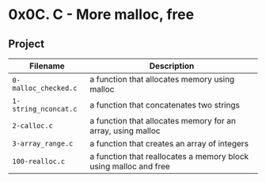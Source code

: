# 0x0C. C - More malloc, free

## Project

| Filename | Description |
| -------- | ----------- |
| `0-malloc_checked.c` | a function that allocates memory using malloc |
| `1-string_nconcat.c` | a function that concatenates two strings |
| `2-calloc.c` | a function that allocates memory for an array, using malloc |
| `3-array_range.c` | a function that creates an array of integers |
| `100-realloc.c` | a function that reallocates a memory block using malloc and free |
